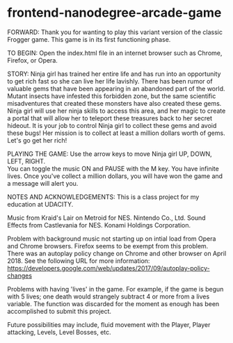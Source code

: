 frontend-nanodegree-arcade-game
===============================

FORWARD: 
Thank you for wanting to play this variant version of the classic Frogger game. This game is in its first functioning phase. 

TO BEGIN:
Open the index.html file in an internet browser such as Chrome, Firefox, or Opera.

STORY:
Ninja girl has trained her entire life and has run into an opportunity to get rich fast so she can live her life lavishly.  There has been rumor of valuable gems that have been appearing in an abandoned part of the world.  Mutant insects have infested this forbidden zone, but the same scientific misadventures that created these monsters have also created these gems.  Ninja girl will use her ninja skills to access this area, and her magic to create a portal that will allow her to teleport these treasures back to her secret hideout.  It is your job to control Ninja girl to collect these gems and avoid these bugs!  Her mission is to collect at least a million dollars worth of gems. Let's go get her rich!

PLAYING THE GAME:
Use the arrow keys to move Ninja girl UP, DOWN, LEFT, RIGHT.  
You can toggle the music ON and PAUSE with the M key.
You have infinite lives.  Once you've collect a million dollars, you will have won the game and a message will alert you.

NOTES AND ACKNOWLEDGEMENTS:
This is a class project for my education at UDACITY.

Music from Kraid's Lair on Metroid for NES.  Nintendo Co., Ltd.
Sound Effects from Castlevania for NES.  Konami Holdings 	Corporation.

Problem with background music not starting up on intial load from Opera and Chrome browsers. Firefox seems to be exempt from this problem. There was an autoplay policy change on Chrome and other browser on April 2018. See the following URL for more information:
https://developers.google.com/web/updates/2017/09/autoplay-policy-changes

Problems with having 'lives' in the game.  For example, if the game is begun with 5 lives; one death would strangely subtract 4 or more from a lives variable.  The function was discarded for the moment as enough has been accomplished to submit this project.

Future possibilities may include, fluid movement with the Player, Player attacking, Levels, Level Bosses, etc.

